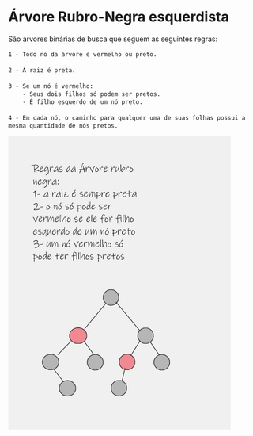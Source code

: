 # Árvore Rubro-Negra esquerdista

São árvores binárias de busca que seguem as seguintes regras:

    1 - Todo nó da árvore é vermelho ou preto.

    2 - A raiz é preta.

    3 - Se um nó é vermelho:
        - Seus dois filhos só podem ser pretos.
        - É filho esquerdo de um nó preto.

    4 - Em cada nó, o caminho para qualquer uma de suas folhas possui a mesma quantidade de nós pretos.

<img src="/assets/arvoreRubro.jpeg" width="450" text-align: center />

